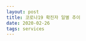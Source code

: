 ```yaml
---
layout: post
title: 코로나19 확진자 일별 추이
date: 2020-02-26
tags: services
---
```


<canvas id="myChart"></canvas>

<script>
require(['init'], (initTest) => {
  require(['jquery', '/assets/vendor/Chart.bundle.min.js'], function(jquery, Chart){
    $(document).ready(function(){
      let ctx = document.getElementById('myChart').getContext('2d');

      const COL_COUNT = 4;

      const INDEX_DATE = 0;
      const INDEX_COUNT = 1;
      const INDEX_TYPE = 2;
      const INDEX_DESC = 3;

      const TEST = 'TEST';
      const DOMESTIC = '국내확진자';

      const covid19 = [
        ['2020-02-18', '18', TEST, ''],
      	['2020-02-26', '19', TEST, ''],

        ['2020-01-27', '4', DOMESTIC, '오전, 질병관리본부'],
        ['2020-02-09', '25', DOMESTIC, '09시, 질병관리본부'],
        ['2020-02-17', '30', DOMESTIC, '09시, 질병관리본부'],
      	['2020-02-18', '31', DOMESTIC, '09시, 질병관리본부'],
      	['2020-02-26', '1146', DOMESTIC, '09시, 질병관리본부'],
      ];
      let chart = new Chart(ctx, {
          // The type of chart we want to create
          type: 'line',

          // The data for our dataset
          data: {
              labels:
                covid19
                .map(d => d[INDEX_DATE])
                .reduce((unique, item) => unique.includes(item)? unique:[...unique, item], []),
              datasets: [
              {
                  label: DOMESTIC,
                  backgroundColor: 'rgba(0, 0, 0, 0.0)',
                  borderColor: 'rgba(0, 0, 0, 0.1)',
                  data:
                    covid19
                    .filter(d => d[INDEX_TYPE] == DOMESTIC)
                    .map(d => d[INDEX_COUNT]),
              },
                {
                    label: TEST,
                    backgroundColor: 'rgba(0, 0, 0, 0.0)',
                    borderColor: 'rgba(0, 0, 0, 0.1)',
                    data:
                      covid19
                      .filter(d => d[INDEX_TYPE] == TEST)
                      .map(d => d[INDEX_COUNT]),
                },
              ]
          },

          // Configuration options go here
          options: {}
      });
    });//end of document ready
  });//end of chartjs
});//end of init
</script>
